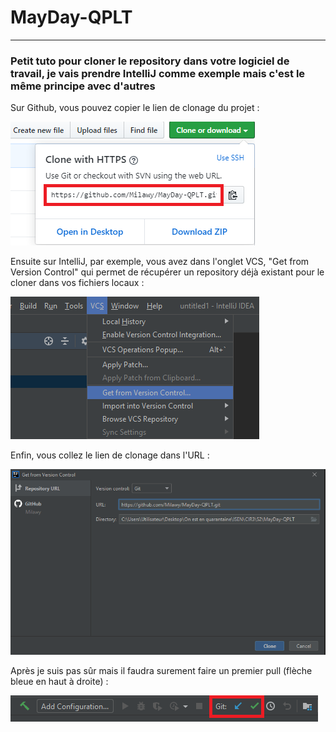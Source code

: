 # MayDay-QPLT
---

### Petit tuto pour cloner le repository dans votre logiciel de travail, je vais prendre IntelliJ comme exemple mais c'est le même principe avec d'autres

Sur Github, vous pouvez copier le lien de clonage du projet :

![1](1.png)



Ensuite sur IntelliJ, par exemple, vous avez dans l'onglet VCS, "Get from Version Control" qui permet de récupérer un repository déjà existant pour le cloner dans vos fichiers locaux :

![2](2.png)



Enfin, vous collez le lien de clonage dans l'URL :

![3](3.png)



Après je suis pas sûr mais il faudra surement faire un premier pull (flèche bleue en haut à droite) :

![4](4.png)